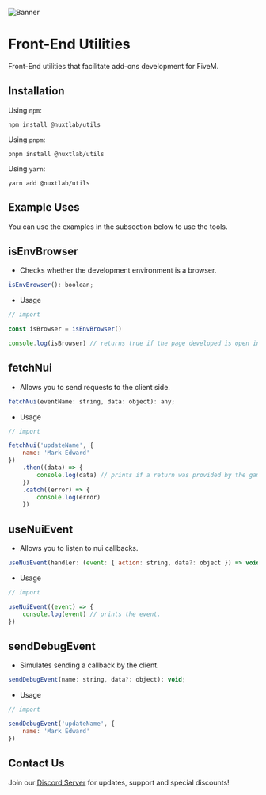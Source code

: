 ![Banner](https://nuxtlab.net/api/files/github_banner-K00eZM3AJl3ek01AFl7AyG8haViBYN.png)

# Front-End Utilities

Front-End utilities that facilitate add-ons development for FiveM.

## Installation

Using `npm`:

```
npm install @nuxtlab/utils
```

Using `pnpm`:

```
pnpm install @nuxtlab/utils
```

Using `yarn`:

```
yarn add @nuxtlab/utils
```

## Example Uses

You can use the examples in the subsection below to use the tools.

## isEnvBrowser

-   Checks whether the development environment is a browser.

```javascript
isEnvBrowser(): boolean;
```

-   Usage

```javascript
// import

const isBrowser = isEnvBrowser()

console.log(isBrowser) // returns true if the page developed is open in the browser.
```

## fetchNui

-   Allows you to send requests to the client side.

```javascript
fetchNui(eventName: string, data: object): any;
```

-   Usage

```javascript
// import

fetchNui('updateName', {
    name: 'Mark Edward'
})
    .then((data) => {
        console.log(data) // prints if a return was provided by the game.
    })
    .catch((error) => {
        console.log(error)
    })
```

## useNuiEvent

-   Allows you to listen to nui callbacks.

```javascript
useNuiEvent(handler: (event: { action: string, data?: object }) => void): void;
```

-   Usage

```javascript
// import

useNuiEvent((event) => {
    console.log(event) // prints the event.
})
```

## sendDebugEvent

-   Simulates sending a callback by the client.

```javascript
sendDebugEvent(name: string, data?: object): void;
```

-   Usage

```javascript
// import

sendDebugEvent('updateName', {
    name: 'Mark Edward'
})
```

## Contact Us

Join our [Discord Server](https://discord.gg/fcNrD3XNdv) for updates, support and special discounts!
